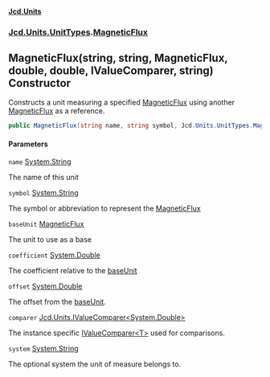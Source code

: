 #### [Jcd.Units](index.md 'index')

### [Jcd.Units.UnitTypes](Jcd.Units.UnitTypes.md 'Jcd.Units.UnitTypes').[MagneticFlux](MagneticFlux.md 'Jcd.Units.UnitTypes.MagneticFlux')

## MagneticFlux(string, string, MagneticFlux, double, double, IValueComparer<double>, string) Constructor

Constructs a unit measuring a specified [MagneticFlux](MagneticFlux.md 'Jcd.Units.UnitTypes.MagneticFlux') using another [MagneticFlux](MagneticFlux.md 'Jcd.Units.UnitTypes.MagneticFlux') as a
reference.

```csharp
public MagneticFlux(string name, string symbol, Jcd.Units.UnitTypes.MagneticFlux? baseUnit=null, double coefficient=1.0, double offset=0.0, Jcd.Units.IValueComparer<double>? comparer=null, string system="");
```

#### Parameters

<a name='Jcd.Units.UnitTypes.MagneticFlux.MagneticFlux(string,string,Jcd.Units.UnitTypes.MagneticFlux,double,double,Jcd.Units.IValueComparer_double_,string).name'></a>

`name` [System.String](https://docs.microsoft.com/en-us/dotnet/api/System.String 'System.String')

The name of this unit

<a name='Jcd.Units.UnitTypes.MagneticFlux.MagneticFlux(string,string,Jcd.Units.UnitTypes.MagneticFlux,double,double,Jcd.Units.IValueComparer_double_,string).symbol'></a>

`symbol` [System.String](https://docs.microsoft.com/en-us/dotnet/api/System.String 'System.String')

The symbol or abbreviation to represent the [MagneticFlux](MagneticFlux.md 'Jcd.Units.UnitTypes.MagneticFlux')

<a name='Jcd.Units.UnitTypes.MagneticFlux.MagneticFlux(string,string,Jcd.Units.UnitTypes.MagneticFlux,double,double,Jcd.Units.IValueComparer_double_,string).baseUnit'></a>

`baseUnit` [MagneticFlux](MagneticFlux.md 'Jcd.Units.UnitTypes.MagneticFlux')

The unit to use as a base

<a name='Jcd.Units.UnitTypes.MagneticFlux.MagneticFlux(string,string,Jcd.Units.UnitTypes.MagneticFlux,double,double,Jcd.Units.IValueComparer_double_,string).coefficient'></a>

`coefficient` [System.Double](https://docs.microsoft.com/en-us/dotnet/api/System.Double 'System.Double')

The coefficient relative to the [baseUnit](MagneticFlux..ctor.zkzADUxytAcYR8FNggxsgQ.md#Jcd.Units.UnitTypes.MagneticFlux.MagneticFlux(string,string,Jcd.Units.UnitTypes.MagneticFlux,double,double,Jcd.Units.IValueComparer_double_,string).baseUnit 'Jcd.Units.UnitTypes.MagneticFlux.MagneticFlux(string, string, Jcd.Units.UnitTypes.MagneticFlux, double, double, Jcd.Units.IValueComparer<double>, string).baseUnit')

<a name='Jcd.Units.UnitTypes.MagneticFlux.MagneticFlux(string,string,Jcd.Units.UnitTypes.MagneticFlux,double,double,Jcd.Units.IValueComparer_double_,string).offset'></a>

`offset` [System.Double](https://docs.microsoft.com/en-us/dotnet/api/System.Double 'System.Double')

The offset from the [baseUnit](MagneticFlux..ctor.zkzADUxytAcYR8FNggxsgQ.md#Jcd.Units.UnitTypes.MagneticFlux.MagneticFlux(string,string,Jcd.Units.UnitTypes.MagneticFlux,double,double,Jcd.Units.IValueComparer_double_,string).baseUnit 'Jcd.Units.UnitTypes.MagneticFlux.MagneticFlux(string, string, Jcd.Units.UnitTypes.MagneticFlux, double, double, Jcd.Units.IValueComparer<double>, string).baseUnit').

<a name='Jcd.Units.UnitTypes.MagneticFlux.MagneticFlux(string,string,Jcd.Units.UnitTypes.MagneticFlux,double,double,Jcd.Units.IValueComparer_double_,string).comparer'></a>

`comparer` [Jcd.Units.IValueComparer&lt;](IValueComparer_T_.md 'Jcd.Units.IValueComparer<T>')[System.Double](https://docs.microsoft.com/en-us/dotnet/api/System.Double 'System.Double')[&gt;](IValueComparer_T_.md 'Jcd.Units.IValueComparer<T>')

The instance specific [IValueComparer&lt;T&gt;](IValueComparer_T_.md 'Jcd.Units.IValueComparer<T>') used for comparisons.

<a name='Jcd.Units.UnitTypes.MagneticFlux.MagneticFlux(string,string,Jcd.Units.UnitTypes.MagneticFlux,double,double,Jcd.Units.IValueComparer_double_,string).system'></a>

`system` [System.String](https://docs.microsoft.com/en-us/dotnet/api/System.String 'System.String')

The optional system the unit of measure belongs to.
